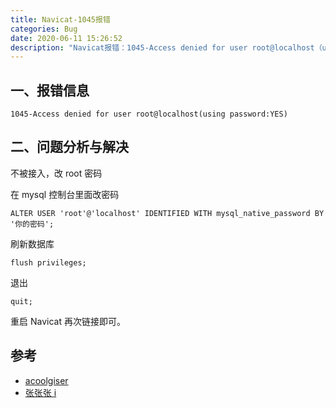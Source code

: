```yaml
---
title: Navicat-1045报错
categories: Bug
date: 2020-06-11 15:26:52
description: "Navicat报错：1045-Access denied for user root@localhost（using  password:YES) "
---
```


## 一、报错信息

```
1045-Access denied for user root@localhost(using password:YES)
```

## 二、问题分析与解决

不被接入，改 root 密码

在 mysql 控制台里面改密码

`ALTER USER 'root'@'localhost' IDENTIFIED WITH mysql_native_password BY '你的密码';`

刷新数据库

`flush privileges;`

退出

`quit;`

重启 Navicat 再次链接即可。

## 参考

- [acoolgiser](https://blog.csdn.net/acoolgiser/article/details/82967317?ops_request_misc=%257B%2522request%255Fid%2522%253A%2522159185926319725250149590%2522%252C%2522scm%2522%253A%252220140713.130102334.pc%255Fall.%2522%257D&request_id=159185926319725250149590&biz_id=0&utm_medium=distribute.pc_search_result.none-task-blog-2~all~first_rank_ecpm_v1~rank_ctr_v3-4-82967317.ecpm_v1_rank_ctr_v3&utm_term=1045-Access+denied+for+user+ro)
- [张张张 i](https://blog.csdn.net/zhang_yu_ling/article/details/103177296?ops_request_misc=%257B%2522request%255Fid%2522%253A%2522159185926319725250149590%2522%252C%2522scm%2522%253A%252220140713.130102334.pc%255Fall.%2522%257D&request_id=159185926319725250149590&biz_id=0&utm_medium=distribute.pc_search_result.none-task-blog-2~all~first_rank_ecpm_v1~rank_ctr_v3-2-103177296.ecpm_v1_rank_ctr_v3&utm_term=1045-Access+denied+for+user+ro)
